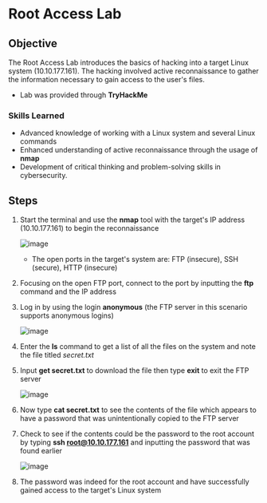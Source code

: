 # Root Access Lab

## Objective
The Root Access Lab introduces the basics of hacking into a target Linux system (10.10.177.161). The hacking involved active reconnaissance to gather the information necessary to gain access to the user's files.
- Lab was provided through **TryHackMe**

### Skills Learned
- Advanced knowledge of working with a Linux system and several Linux commands
- Enhanced understanding of active reconnaissance through the usage of **nmap**
- Development of critical thinking and problem-solving skills in cybersecurity.

## Steps
1. Start the terminal and use the **nmap** tool with the target's IP address (10.10.177.161) to begin the reconnaissance
   
   ![image](https://github.com/user-attachments/assets/55e59d16-bc5f-40c5-96dc-cfe9ab85eca7)
   - The open ports in the target's system are: FTP (insecure), SSH (secure), HTTP (insecure)
3. Focusing on the open FTP port, connect to the port by inputting the **ftp** command and the IP address
4. Log in by using the login **anonymous** (the FTP server in this scenario supports anonymous logins)
  
   ![image](https://github.com/user-attachments/assets/dc3df797-011e-47e2-ad47-fef4737fddb9)
5. Enter the **ls** command to get a list of all the files on the system and note the file titled *secret.txt*
6. Input **get secret.txt** to download the file then type **exit** to exit the FTP server
   
   ![image](https://github.com/user-attachments/assets/585d971e-8d60-4c44-923c-8685be3e78fb)
8. Now type **cat secret.txt** to see the contents of the file which appears to have a password that was unintentionally copied to the FTP server
9. Check to see if the contents could be the password to the root account by typing **ssh root@10.10.177.161** and inputting the password that was found earlier

   ![image](https://github.com/user-attachments/assets/00232fee-d5aa-4ad3-b0c0-1b3f28630992)
10. The password was indeed for the root account and have successfully gained access to the target's Linux system
